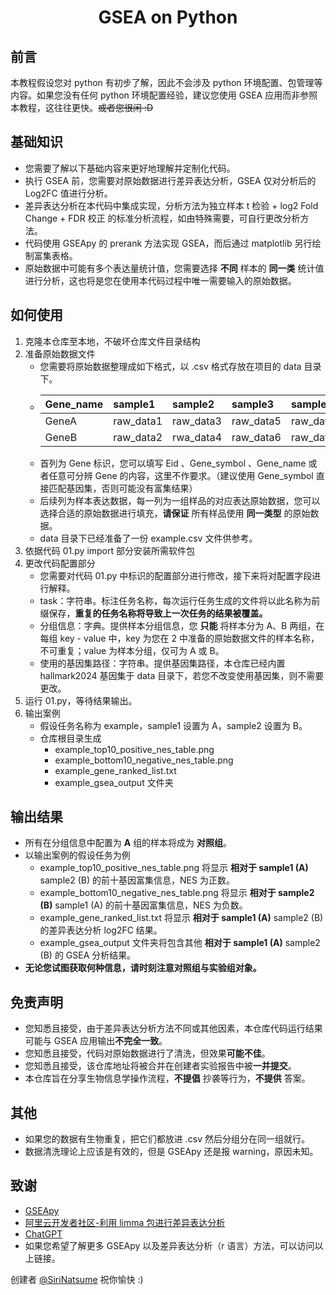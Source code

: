 <h1 align="center">GSEA on Python</h1>

## 前言
本教程假设您对 python 有初步了解，因此不会涉及 python 环境配置、包管理等内容。如果您没有任何 python 环境配置经验，建议您使用 GSEA 应用而非参照本教程，这往往更快。~~或者您很闲 :D~~
## 基础知识
- 您需要了解以下基础内容来更好地理解并定制化代码。
- 执行 GSEA 前，您需要对原始数据进行差异表达分析，GSEA 仅对分析后的 Log2FC 值进行分析。
- 差异表达分析在本代码中集成实现，分析方法为独立样本 t 检验 + log2 Fold Change + FDR 校正 的标准分析流程，如由特殊需要，可自行更改分析方法。
- 代码使用 GSEApy 的 prerank 方法实现 GSEA，而后通过 matplotlib 另行绘制富集表格。
- 原始数据中可能有多个表达量统计值，您需要选择 **不同** 样本的 **同一类** 统计值进行分析，这也将是您在使用本代码过程中唯一需要输入的原始数据。
## 如何使用
1. 克隆本仓库至本地，不破坏仓库文件目录结构
2. 准备原始数据文件
    - 您需要将原始数据整理成如下格式，以 .csv 格式存放在项目的 data 目录下。
    - | Gene_name | sample1   | sample2   | sample3   | sample4   |
      |:----------|:----------|:----------|:----------|:----------|
      | GeneA     | raw_data1 | raw_data3 | raw_data5 | raw_data7 |
      | GeneB     | raw_data2 | rwa_data4 | raw_data6 | raw_data8 |
    - 首列为 Gene 标识，您可以填写 Eid 、Gene_symbol 、Gene_name 或者任意可分辨 Gene 的内容，这里不作要求。（建议使用 Gene_symbol 直接匹配基因集，否则可能没有富集结果）
    - 后续列为样本表达数据，每一列为一组样品的对应表达原始数据，您可以选择合适的原始数据进行填充，**请保证** 所有样品使用 **同一类型** 的原始数据。
    - data 目录下已经准备了一份 example.csv 文件供参考。
3. 依据代码 01.py import 部分安装所需软件包
4. 更改代码配置部分
    - 您需要对代码 01.py 中标识的配置部分进行修改，接下来将对配置字段进行解释。
    - task：字符串。标注任务名称，每次运行任务生成的文件将以此名称为前缀保存，**重复的任务名称将导致上一次任务的结果被覆盖。**
    - 分组信息：字典。提供样本分组信息，您 **只能** 将样本分为 A、B 两组，在每组 key - value 中，key 为您在 2 中准备的原始数据文件的样本名称，不可重复；value 为样本分组，仅可为 A 或 B。
    - 使用的基因集路径：字符串。提供基因集路径，本仓库已经内置 hallmark2024 基因集于 data 目录下，若您不改变使用基因集，则不需要更改。
5. 运行 01.py，等待结果输出。
6. 输出案例
    - 假设任务名称为 example，sample1 设置为 A，sample2 设置为 B。
    - 仓库根目录生成
      - example_top10_positive_nes_table.png
      - example_bottom10_negative_nes_table.png
      - example_gene_ranked_list.txt
      - example_gsea_output 文件夹
## 输出结果
  - 所有在分组信息中配置为 **A** 组的样本将成为 **对照组**。
  - 以输出案例的假设任务为例
    - example_top10_positive_nes_table.png 将显示 **相对于 sample1 (A)** sample2 (B) 的前十基因富集信息，NES 为正数。
    - example_bottom10_negative_nes_table.png 将显示 **相对于 sample2 (B)** sample1 (A) 的前十基因富集信息，NES 为负数。
    - example_gene_ranked_list.txt 将显示 **相对于 sample1 (A)** sample2 (B) 的差异表达分析 log2FC 结果。
    - example_gsea_output 文件夹将包含其他 **相对于 sample1 (A)** sample2 (B) 的 GSEA 分析结果。
- **无论您试图获取何种信息，请时刻注意对照组与实验组对象。**
## 免责声明
  - 您知悉且接受，由于差异表达分析方法不同或其他因素，本仓库代码运行结果可能与 GSEA 应用输出**不完全一致**。
  - 您知悉且接受，代码对原始数据进行了清洗，但效果**可能不佳**。
  - 您知悉且接受，该仓库地址将被合并在创建者实验报告中被**一并提交**。
  - 本仓库旨在分享生物信息学操作流程，**不提倡** 抄袭等行为，**不提供** 答案。
## 其他
- 如果您的数据有生物重复，把它们都放进 .csv 然后分组分在同一组就行。
- 数据清洗理论上应该是有效的，但是 GSEApy 还是报 warning，原因未知。
## 致谢
- [GSEApy](https://gseapy.readthedocs.io/en/latest/introduction.html)
- [阿里云开发者社区-利用 limma 包进行差异表达分析](https://developer.aliyun.com/article/1316090)
- [ChatGPT](https://www.chatgpt.com)
- 如果您希望了解更多 GSEApy 以及差异表达分析（r 语言）方法，可以访问以上链接。

创建者 [@SiriNatsume](https://github.com/SiriNatsume)
祝你愉快 :)
